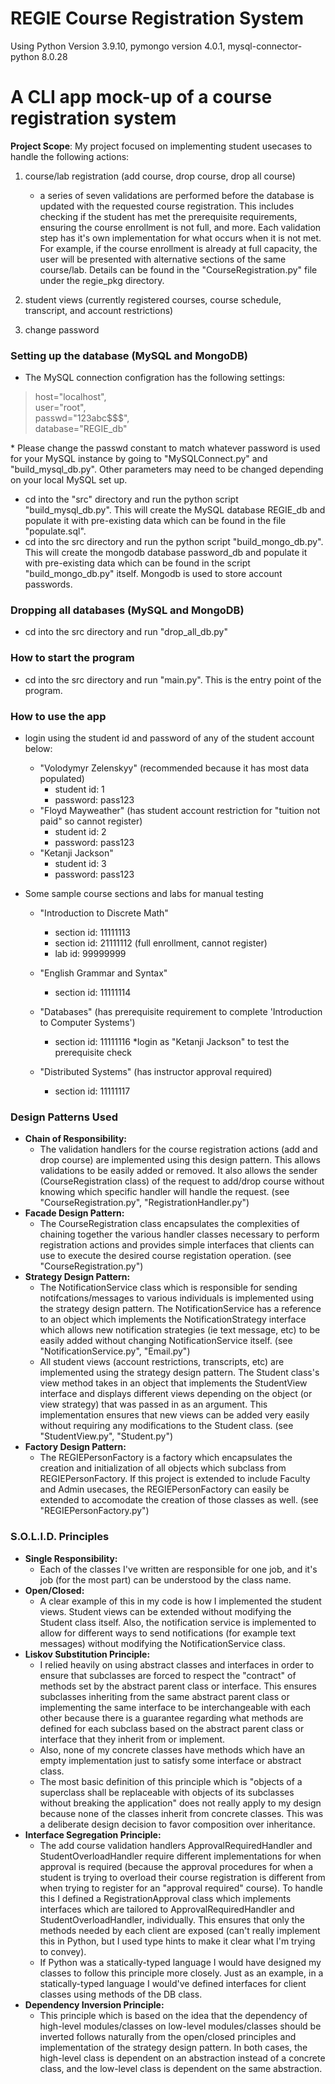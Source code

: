 # REGIE Course Registration System
Using Python Version 3.9.10, pymongo version 4.0.1, mysql-connector-python 8.0.28



# A CLI app mock-up of a course registration system
**Project Scope**: My project focused on implementing student usecases to handle the following actions:
1. course/lab registration (add course, drop course, drop all course)
    - a series of seven validations are performed before the database is updated with the requested course registration. This includes checking if the student has met the prerequisite requirements, ensuring the course enrollment is not full, and more. Each validation step has it's own implementation for what occurs when it is not met. For example, if the course enrollment is already at full capacity, the user will be presented with alternative sections of the same course/lab. Details can be found in the "CourseRegistration.py" file under the regie_pkg directory. 
2. student views (currently registered courses, course schedule, transcript, and account restrictions)
    
3. change password 

### Setting up the database (MySQL and MongoDB)
- The MySQL connection configration has the following settings:
>host="localhost",\
 user="root",\
 passwd="123abc$$$",\
>database="REGIE_db"

\*  Please change the passwd constant to match whatever password is used for your MySQL instance by going to "MySQLConnect.py" and "build_mysql_db.py". Other parameters may need to be changed depending on your local MySQL set up. 
- cd into the "src" directory and run the python script "build_mysql_db.py". This will create the MySQL database REGIE_db and populate it with pre-existing data which can be found in the file "populate.sql". 
- cd into the src directory and run the python script "build_mongo_db.py". This will create the mongodb database password_db and populate it with pre-existing data which can be found in the script "build_mongo_db.py" itself. Mongodb is used to store account passwords.

### Dropping all databases (MySQL and MongoDB)
- cd into the src directory and run "drop_all_db.py"

### How to start the program
- cd into the src directory and run "main.py". This is the entry point of the program. 


### How to use the app
- login using the student id and password of any of the student account below:
    - "Volodymyr Zelenskyy" (recommended because it has most data populated)
        - student id: 1
        - password: pass123
    - "Floyd Mayweather" (has student account restriction for "tuition not paid" so cannot register)
        - student id: 2
        - password: pass123
    - "Ketanji Jackson" 
        - student id: 3
        - password: pass123

- Some sample course sections and labs for manual testing
    - "Introduction to Discrete Math"
        - section id: 11111113
        - section id: 21111112 (full enrollment, cannot register)
        - lab id: 99999999

    - "English Grammar and Syntax"
        - section id: 11111114

    - "Databases" (has prerequisite requirement to complete 'Introduction to Computer Systems')
        - section id: 11111116
        \*login as "Ketanji Jackson" to test the prerequisite check

    - "Distributed Systems" (has instructor approval required)
        - section id: 11111117


### Design Patterns Used
- **Chain of Responsibility:** 
    - The validation handlers for the course registration actions (add and drop course) are implemented using this design pattern. This allows validations to be easily added or removed. It also allows the sender (CourseRegistration class) of the request to add/drop course without knowing which specific handler will handle the request. (see "CourseRegistration.py", "RegistrationHandler.py")
- **Facade Design Pattern:** 
    - The CourseRegistration class encapsulates the complexities of chaining together the various handler classes necessary to perform registration actions and provides simple interfaces that clients can use to execute the desired course registation operation. (see "CourseRegistration.py") 
- **Strategy Design Pattern:** 
    - The NotificationService class which is responsible for sending notifcations/messages to various individuals is implemented using the strategy design pattern. The NotificationService has a reference to an object which implements the NotificationStrategy interface which allows new notification strategies (ie text message, etc) to be easily added without changing NotificationService itself. (see "NotificationService.py", "Email.py") 
    - All student views (account restrictions, transcripts, etc) are implemented using the strategy design pattern. The Student class's view method takes in an object that implements the StudentView interface and displays different views depending on the object (or view strategy) that was passed in as an argument. This implementation ensures that new views can be added very easily without requiring any modifications to the Student class. (see "StudentView.py", "Student.py")
- **Factory Design Pattern:** 
    - The REGIEPersonFactory is a factory which encapsulates the creation and initialization of all objects which subclass from REGIEPersonFactory. If this project is extended to include Faculty and Admin usecases, the REGIEPersonFactory can easily be extended to accomodate the creation of those classes as well. (see "REGIEPersonFactory.py")




### S.O.L.I.D. Principles
- **Single Responsibility:**
    - Each of the classes I've written are responsible for one job, and it's job (for the most part) can be understood by the class name. 
- **Open/Closed:**
    - A clear example of this in my code is how I implemented the student views. Student views can be extended without modifying the Student class itself. Also, the notification service is implemented to allow for different ways to send notifications (for example text messages) without modifying the NotificationService class. 
- **Liskov Substitution Principle:**
    - I relied heavily on using abstract classes and interfaces in order to ensure that subclasses are forced to respect the "contract" of methods set by the abstract parent class or interface. This ensures subclasses inheriting from the same abstract parent class or implementing the same interface to be interchangeable with each other because there is a guarantee regarding what methods are defined for each subclass based on the abstract parent class or interface that they inherit from or implement. 
    - Also, none of my concrete classes have methods which have an empty implementation just to satisfy some interface or abstract class.
    - The most basic definition of this principle which is "objects of a superclass shall be replaceable with objects of its subclasses without breaking the application" does not really apply to my design because none of the classes inherit from concrete classes. This was a deliberate design decision to favor composition over inheritance. 
- **Interface Segregation Principle:**
    - The add course validation handlers ApprovalRequiredHandler and StudentOverloadHandler require different implementations for when approval is required (because the approval procedures for when a student is trying to overload their course registration is different from when trying to register for an "approval required" course). To handle this I defined a RegistrationApproval class which implements interfaces which are tailored to ApprovalRequiredHandler and StudentOverloadHandler, individually. This ensures that only the methods needed by each client are exposed (can't really implement this in Python, but I used type hints to make it clear what I'm trying to convey). 
    - If Python was a statically-typed language I would have designed my classes to follow this principle more closely. Just as an example, in a statically-typed language I would've defined interfaces for client classes using methods of the DB class. 
- **Dependency Inversion Principle:** 
    - This principle which is based on the idea that the dependency of high-level modules/classes on low-level modules/classes should be inverted follows naturally from the open/closed principles and implementation of the strategy design pattern. In both cases, the high-level class is dependent on an abstraction instead of a concrete class, and the low-level class is dependent on the same abstraction. 
